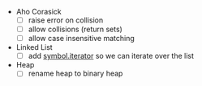 - Aho Corasick
  - [ ] raise error on collision
  - [ ] allow collisions (return sets)
  - [ ] allow case insensitive matching
- Linked List
  - [ ] add [symbol.iterator](https://developer.mozilla.org/en-US/docs/Web/JavaScript/Reference/Global_Objects/Symbol/iterator) so we can iterate over the list
- Heap
  - [ ] rename heap to binary heap
